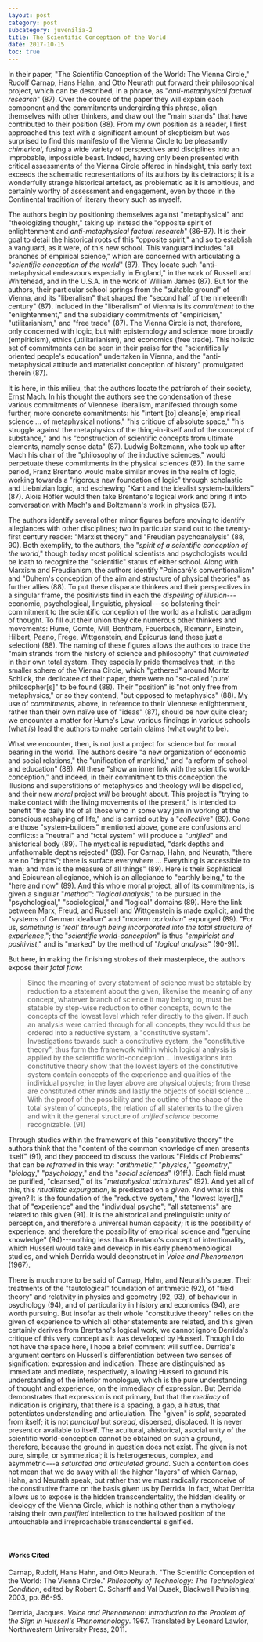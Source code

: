 ```yaml
---
layout: post
category: post
subcategory: juvenilia-2
title: The Scientific Conception of the World
date: 2017-10-15
toc: true
---
```


In their paper, "The Scientific Conception of the World: The Vienna Circle," Rudolf Carnap, Hans Hahn, and Otto Neurath put forward their philosophical project, which can be described, in a phrase, as "*anti-metaphysical factual research*" (87). Over the course of the paper they will explain each component and the commitments undergirding this phrase, align themselves with other thinkers, and draw out the "main strands" that have contributed to their position (88). From my own position as a reader, I first approached this text with a significant amount of skepticism but was surprised to find this manifesto of the Vienna Circle to be pleasantly *chimerical*, fusing a wide variety of perspectives and disciplines into an improbable, impossible beast. Indeed, having only been presented with critical assessments of the Vienna Circle offered in hindsight, this early text exceeds the schematic representations of its authors by its detractors; it is a wonderfully strange historical artefact, as problematic as it is ambitious, and certainly worthy of assessment and engagement, even by those in the Continental tradition of literary theory such as myself.

The authors begin by positioning themselves against "metaphysical" and "theologizing thought," taking up instead the "opposite spirit of enlightenment and *anti-metaphysical factual research*" (86-87). It is their goal to detail the historical roots of this "opposite spirit," and so to establish a vanguard, as it were, of this new school. This vanguard includes "all branches of empirical science," which are concerned with articulating a "*scientific conception of the world*" (87). They locate such "anti-metaphysical endeavours especially in England," in the work of Russell and Whitehead, and in the U.S.A. in the work of William James (87). But for the authors, their particular school springs from the "suitable ground" of Vienna, and its "liberalism" that shaped the "second half of the nineteenth century" (87). Included in the "liberalism" of Vienna is its *commitment* to the "enlightenment," and the subsidiary commitments of "empiricism," "utilitarianism," and "free trade" (87). The Vienna Circle is not, therefore, only concerned with logic, but with epistemology and science more broadly (empiricism), ethics (utilitarianism), and economics (free trade). This holistic set of commitments can be seen in their praise for the "scientifically oriented people's education" undertaken in Vienna, and the "anti-metaphysical attitude and materialist conception of history" promulgated therein (87).

It is here, in this milieu, that the authors locate the patriarch of their society, Ernst Mach. In his thought the authors see the condensation of these various commitments of Viennese liberalism, manifested through some further, more concrete commitments: his "intent \[to\] cleans\[e\] empirical science \... of metaphysical notions," "his critique of absolute space," "his struggle against the metaphysics of the thing-in-itself and of the concept of substance," and his "construction of scientific concepts from ultimate elements, namely sense data" (87). Ludwig Boltzmann, who took up after Mach his chair of the "philosophy of the inductive sciences," would perpetuate these commitments in the physical sciences (87). In the same period, Franz Brentano would make similar moves in the realm of logic, working towards a "rigorous new foundation of logic" through scholastic and Liebnizian logic, and eschewing "Kant and the idealist system-builders" (87). Alois Höfler would then take Brentano's logical work and bring it into conversation with Mach's and Boltzmann's work in physics (87).

The authors identify several other minor figures before moving to identify allegiances with other disciplines; two in particular stand out to the twenty-first century reader: "Marxist theory" and "Freudian psychoanalysis" (88, 90). Both exemplify, to the authors, the "*spirit of a scientific conception of the world*," though today most political scientists and psychologists would be loath to recognize the "scientific" status of either school. Along with Marxism and Freudianism, the authors identify "Poincaré's conventionalism" and "Duhem's conception of the aim and structure of physical theories" as further allies (88). To put these disparate thinkers and their perspectives in a singular frame, the positivists find in each the *dispelling of illusion*---economic, psychological, linguistic, physical---so bolstering their commitment to the scientific conception of the world as a holistic paradigm of thought. To fill out their union they cite numerous other thinkers and movements: Hume, Comte, Mill, Bentham, Feuerbach, Riemann, Einstein, Hilbert, Peano, Frege, Wittgenstein, and Epicurus (and these just a selection) (88). The naming of these figures allows the authors to trace the "main strands from the history of science and philosophy" that *culminated* in their own total system. They especially pride themselves that, in the smaller sphere of the Vienna Circle, which "gathered" around Moritz Schlick, the dedicatee of their paper, there were no "so-called 'pure' philosopher\[s\]" to be found (88). Their "position" is "not only free from metaphysics," or so they contend, "but opposed to metaphysics" (88). My use of *commitments*, above, in reference to their Viennese enlightenment, rather than their own naïve use of "ideas" (87), should be now quite clear; we encounter a matter for Hume's Law: various findings in various schools (what *is*) lead the authors to make certain claims (what *ought* to be).

What we encounter, then, is not just a project for science but for moral bearing in the world. The authors desire "a new organization of economic and social relations," the "unification of mankind," and "a reform of school and education" (88). All these "show an inner link with the scientific world-conception," and indeed, in their commitment to this conception the illusions and superstitions of metaphysics and theology *will* be dispelled, and their new *moral* project *will* be brought about. This project is "trying to make contact with the living movements of the present," is intended to benefit "the daily life of all those who in some way join in working at the conscious reshaping of life," and is carried out by a "*collective*" (89). Gone are those "system-builders" mentioned above, gone are confusions and conflicts: a "neutral" and "total system" will produce a "*unified*" and ahistorical body (89). The mystical is repudiated, "dark depths and unfathomable depths rejected" (89). For Carnap, Hahn, and Neurath, "there are no "depths"; there is surface everywhere \... Everything is accessible to man; and man is the measure of all things" (89). Here is their Sophistical and Epicurean allegiance, which is an allegiance to "earthly being," to the "here and now" (89). And this whole moral project, all of its commitments, is given a singular "*method*": "*logical analysis*," to be pursued in the "psychological," "sociological," and "logical" domains (89). Here the link between Marx, Freud, and Russell and Wittgenstein is made explicit, and the "systems of German idealism" and "modern *apriorism*" expunged (89). "For us, *something is 'real' through being incorporated into the total structure of experience*,"; the "*scientific world-conception*" is thus "*empiricist and positivist*," and is "marked" by the method of "*logical analysis*" (90-91).

But here, in making the finishing strokes of their masterpiece, the authors expose their *fatal flaw*:

> Since the meaning of every statement of science must be statable by reduction to a statement about the given, likewise the meaning of any concept, whatever branch of science it may belong to, must be statable by step-wise reduction to other concepts, down to the concepts of the lowest level which refer directly to the given. If such an analysis were carried through for all concepts, they would thus be ordered into a reductive system, a "constitutive system". Investigations towards such a constitutive system, the "constitutive theory", thus form the framework within which logical analysis is applied by the scientific world-conception \... Investigations into constitutive theory show that the lowest layers of the constitutive system contain concepts of the experience and qualities of the individual psyche; in the layer above are physical objects; from these are constituted other minds and lastly the objects of social science \... With the proof of the possibility and the outline of the shape of the total system of concepts, the relation of all statements to the given and with it the general structure of *unified science* become recognizable. (91)

Through studies within the framework of this "constitutive theory" the authors think that the "content of the common knowledge of men presents itself" (91), and they proceed to discuss the various "Fields of Problems" that can be *reframed* in this way: "*arithmetic*," "*physics*," "*geometry*," "*biology*," "*psychology*," and the "*social sciences*" (91ff.). Each field must be purified, "cleansed," of its "*metaphysical admixtures*" (92). And yet all of this, this *ritualistic expurgation*, is predicated on a *given*. And what is this given? It is the foundation of the "reductive system," the "lowest layer\[\]," that of "experience" and the "individual psyche"; "all statements" are related to this given (91). It is the ahistorical and prelinguistic unity of perception, and therefore a universal human capacity; it is the possibility of experience, and therefore the possibility of empirical science and "genuine knowledge" (94)---nothing less than Brentano's concept of intentionality, which Husserl would take and develop in his early phenomenological studies, and which Derrida would deconstruct in *Voice and Phenomenon* (1967).

There is much more to be said of Carnap, Hahn, and Neurath's paper. Their treatments of the "tautological" foundation of arithmetic (92), of "field theory" and relativity in physics and geometry (92, 93), of behaviour in psychology (94), and of particularity in history and economics (94), are worth pursuing. But insofar as their whole "constitutive theory" relies on the given of experience to which all other statements are related, and this given certainly derives from Brentano's logical work, we cannot ignore Derrida's critique of this very concept as it was developed by Husserl. Though I do not have the space here, I hope a brief comment will suffice. Derrida's argument centers on Husserl's differentiation between two senses of signification: expression and indication. These are distinguished as immediate and mediate, respectively, allowing Husserl to ground his understanding of the interior monologue, which is the pure understanding of thought and experience, on the immediacy of expression. But Derrida demonstrates that expression is not primary, but that the *mediacy* of indication is originary, that there is a spacing, a gap, a hiatus, that potentiates understanding and articulation. The "given" is *split*, separated from itself; it is not *punctual* but *spread*, dispersed, displaced. It is never present or available to itself. The acultural, ahistorical, asocial unity of the scientific world-conception cannot be obtained on such a ground, therefore, because the ground in question does not exist. The given is not pure, simple, or symmetrical; it is heterogeneous, complex, and asymmetric---a *saturated and articulated ground*. Such a contention does not mean that we do away with all the higher "layers" of which Carnap, Hahn, and Neurath speak, but rather that we must radically reconceive of the constitutive frame on the basis given us by Derrida. In fact, what Derrida allows us to expose is the hidden transcendentality, the hidden ideality or ideology of the Vienna Circle, which is nothing other than a mythology raising their own *purified* intellection to the hallowed position of the untouchable and irreproachable transcendental signified.

<br>

#### Works Cited

Carnap, Rudolf, Hans Hahn, and Otto Neurath. "The Scientific Conception of the World: The Vienna Circle." *Philosophy of Technology: The Technological Condition*, edited by Robert C. Scharff and Val Dusek, Blackwell Publishing, 2003, pp. 86-95.

Derrida, Jacques. *Voice and Phenomenon: Introduction to the Problem of the Sign in Husserl's Phenomenology*. 1967. Translated by Leonard Lawlor, Northwestern University Press, 2011.
